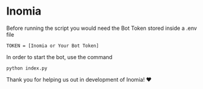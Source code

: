 # Inomia

Before running the script you would need the Bot Token stored inside a .env file
```
TOKEN = [Inomia or Your Bot Token]
```

In order to start the bot, use the command
```
python index.py
```

Thank you for helping us out in development of Inomia! ♥
